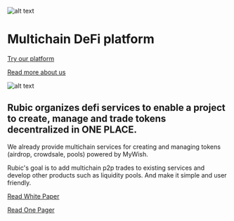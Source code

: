 ![alt text](https://github.com/Cryptorubic/rubic-frontend/blob/master/src/assets/images/logo.svg "Rubic — Multichain DeFi platform")

# Multichain DeFi platform
[Try our platform](https://app.rubic.exchange/)

[Read more about us](https://rubic.exchange/)

![alt text](https://github.com/Cryptorubic/rubic-frontend/blob/master/docs/Banner.jpg "")

## Rubic organizes defi services to enable a project to create, manage and trade tokens decentralized in ONE PLACE.
We already provide multichain services for creating and managing tokens (airdrop, crowdsale, pools) powered by MyWish.

Rubic's goal is to add multichain p2p trades to existing services and develop other products such as liquidity pools. And make it simple and user friendly.

[Read White Paper](https://rubic.exchange/assets/WhitePaper.pdf)

[Read One Pager](https://rubic.exchange/assets/pdf/OnePager.pdf)
